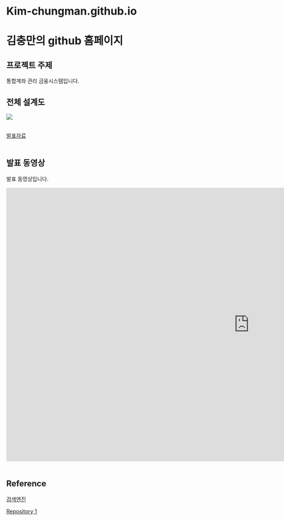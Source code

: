 # Kim-chungman.github.io

# 김충만의 github 홈페이지​

## 프로젝트 주제​

통합계좌 관리 금융시스템입니다.​

## 전체 설계도​

<img src="architecture.png"/><br> ​

[발표자료](/project.pptx)<br>​

## 발표 동영상​

발표 동영상입니다.​

<iframe width="1280" height="720" src="https://www.youtube.com/embed/reOGfxYJre0" frameborder="0" allow="accelerometer; autoplay; clipboard-write; encrypted-media; gyroscope; picture-in-picture" allowfullscreen></iframe>​


## Reference​

[검색엔진](https://naver.com)​

[Repository 1](https://{github-id}.github.io/{repository-name})
